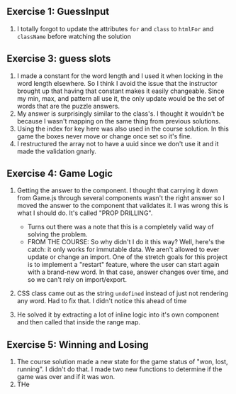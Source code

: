 ## Exercise 1: GuessInput

1. I totally forgot to update the attributes `for` and `class` to `htmlFor` and `className` before watching the solution

## Exercise 3: guess slots

1. I made a constant for the word length and I used it when locking in the word length elsewhere. So I think I avoid the issue that the instructor brought up that having that constant makes it easily changeable. Since my min, max, and pattern all use it, the only update would be the set of words that are the puzzle answers.
2. My answer is surprisingly similar to the class's. I thought it wouldn't be because I wasn't mapping on the same thing from previous solutions.
3. Using the index for key here was also used in the course solution. In this game the boxes never move or change once set so it's fine.
4. I restructured the array not to have a uuid since we don't use it and it made the validation gnarly.

## Exercise 4: Game Logic

1. Getting the answer to the component. I thought that carrying it down from Game.js through several components wasn't the right answer so I moved the answer to the component that validates it. I was wrong this is what I should do. It's called "PROP DRILLING".

   - Turns out there was a note that this is a completely valid way of solving the problem.
   - FROM THE COURSE: So why didn't I do it this way? Well, here's the catch: it only works for immutable data. We aren't allowed to ever update or change an import. One of the stretch goals for this project is to implement a "restart" feature, where the user can start again with a brand-new word. In that case, answer changes over time, and so we can't rely on import/export.

2. CSS class came out as the string `undefined` instead of just not rendering any word. Had to fix that. I didn't notice this ahead of time
3. He solved it by extracting a lot of inline logic into it's own component and then called that inside the range map.

## Exercise 5: Winning and Losing

1. The course solution made a new state for the game status of "won, lost, running". I didn't do that. I made two new functions to determine if the game was over and if it was won.
2. THe
